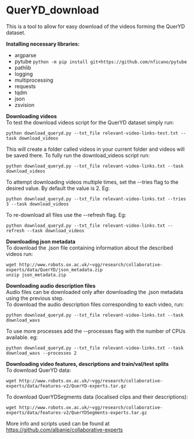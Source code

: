 # QuerYD_download

This is a tool to allow for easy download of the videos forming the QuerYD dataset.

**Installing necessary libraries:**
* argparse
* pytube ```python -m pip install git+https://github.com/nficano/pytube```
* pathlib
* logging
* multiprocessing
* requests
* tqdm
* json
* zsvision

**Downloading videos** \
To test the download videos script for the QuerYD dataset simply run:
```
python download_queryd.py --txt_file relevant-video-links-test.txt --task download_videos
```
This will create a folder called videos in your current folder and videos will be saved there.
To fully run the download_videos script run:
```
python download_queryd.py --txt_file relevant-video-links.txt --task download_videos
```
To attempt downloading videos multiple times, set the --tries flag to the desired value. By default the value is 2. Eg:
```
python download_queryd.py --txt_file relevant-video-links.txt --tries 3 --task download_videos
```
To re-download all files use the --refresh flag. Eg:
```
python download_queryd.py --txt_file relevant-video-links.txt --refresh --task download_videos
```

**Downloading json metadata** \
To download the .json file containing information about the described videos run:
```
wget http://www.robots.ox.ac.uk/~vgg/research/collaborative-experts/data/QuerYD/json_metadata.zip
unzip json_metadata.zip
```

**Downloading audio description files** \
Audio files can be downloaded only after downloading the .json metadata using the previous step.\
To download the audio description files corresponding to each video, run:
```
python download_queryd.py --txt_file relevant-video-links.txt --task download_wavs
```
To use more processes add the --processes flag with the number of CPUs available. eg:
```
python download_queryd.py --txt_file relevant-video-links.txt --task download_wavs --processes 2
```

**Downloading video features, descriptions and train/val/test splits**\
To download QuerYD data:
```
wget http://www.robots.ox.ac.uk/~vgg/research/collaborative-experts/data/features-v2/QuerYD-experts.tar.gz
```
To download QuerYDSegments data (localised clips and their descriptions):
```
wget http://www.robots.ox.ac.uk/~vgg/research/collaborative-experts/data/features-v2/QuerYDSegments-experts.tar.gz
```
More info and scripts used can be found at https://github.com/albanie/collaborative-experts
